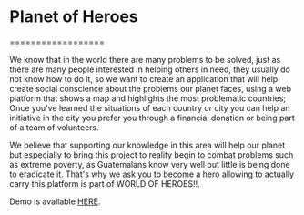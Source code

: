 
# Planet of Heroes
==================

We know that in the world there are many problems to be solved, just as there are many people interested in helping others in need, they usually do not know how to do it, so we want to create an application that will help create social conscience about the problems our planet faces, using a web platform that shows a map and highlights the most problematic countries; Once you've learned the situations of each country or city you can help an initiative in the city you prefer you through a financial donation or being part of a team of volunteers.

We believe that supporting our knowledge in this area will help our planet but especially to bring this project to reality begin to combat problems such as extreme poverty, as Guatemalans know very well but little is being done to eradicate it. That's why we ask you to become a hero allowing to actually carry this platform is part of WORLD OF HEROES!!.

Demo is available [HERE](http://worldofheroes.denjohx.koding.io/).